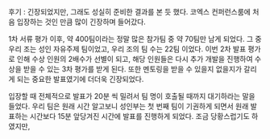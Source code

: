 후기 : 긴장되었지만, 그래도 성실히 준비한 결과를 본 듯 했다. 
코엑스 컨퍼런스룸에 처음 입장하는 것인 만큼 많이 긴장하며 들어갔다.

1차 서류 평가 이후, 약 400팀이라는 정말 많은 참가팀 중 약 70팀만 남게 되었다. 그 중 우리 조는 성인 자유주제 팀이었고, 우리 조의 팀 수는 22팀 이었다. 
이번 2차 발표 평가로 인해 수상 인원의 2배수가 선별이 되고, 해당 인원들은 다시 추가 개발을 진행하여 수상을 받을 수 있는 3차 평가를 받게 된다. 또한 멘토링을 받을 수 있을지 없을지가 갈리게 되는 중요한 발표였기에 더더욱 긴장되었다.

입장할 때 전체적으로 발표가 20분 씩 밀려서 팀 명이 호출될 때까지 대기하라는 말을 들었다. 우리 팀은 원래 시간 알고보니 성인부는 첫 번째 팀이 기권하게 되면서 원래 발표하는 시간보다 15분 앞당겨진 시간에 발표를 진행하게 되었다. 조금 당황스럽기도 하였지만, 
